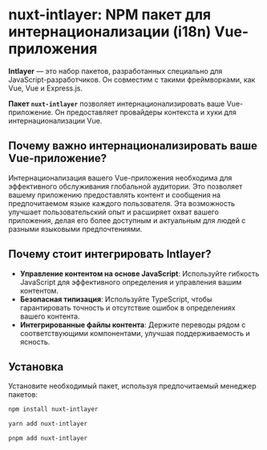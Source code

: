 # nuxt-intlayer: NPM пакет для интернационализации (i18n) Vue-приложения

**Intlayer** — это набор пакетов, разработанных специально для JavaScript-разработчиков. Он совместим с такими фреймворками, как Vue, Vue и Express.js.

**Пакет `nuxt-intlayer`** позволяет интернационализировать ваше Vue-приложение. Он предоставляет провайдеры контекста и хуки для интернационализации Vue.

## Почему важно интернационализировать ваше Vue-приложение?

Интернационализация вашего Vue-приложения необходима для эффективного обслуживания глобальной аудитории. Это позволяет вашему приложению предоставлять контент и сообщения на предпочитаемом языке каждого пользователя. Эта возможность улучшает пользовательский опыт и расширяет охват вашего приложения, делая его более доступным и актуальным для людей с разными языковыми предпочтениями.

## Почему стоит интегрировать Intlayer?

- **Управление контентом на основе JavaScript**: Используйте гибкость JavaScript для эффективного определения и управления вашим контентом.
- **Безопасная типизация**: Используйте TypeScript, чтобы гарантировать точность и отсутствие ошибок в определениях вашего контента.
- **Интегрированные файлы контента**: Держите переводы рядом с соответствующими компонентами, улучшая поддерживаемость и ясность.

## Установка

Установите необходимый пакет, используя предпочитаемый менеджер пакетов:

```bash packageManager="npm"
npm install nuxt-intlayer
```

```bash packageManager="yarn"
yarn add nuxt-intlayer
```

```bash packageManager="pnpm"
pnpm add nuxt-intlayer
```
